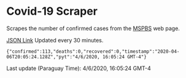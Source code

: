 # Covid-19 Scraper

Scrapes the number of confirmed cases from the [MSPBS](https://www.mspbs.gov.py/covid-19.php) web page.

[JSON Link](https://jmayalag.github.io/covid19-scrape/cases.json)
Updated every 30 minutes.
```
{"confirmed":113,"deaths":0,"recovered":0,"timestamp":"2020-04-06T20:05:24.128Z","pyt":"4/6/2020, 16:05:24 GMT-4"}
```
Last update (Paraguay Time): 4/6/2020, 16:05:24 GMT-4